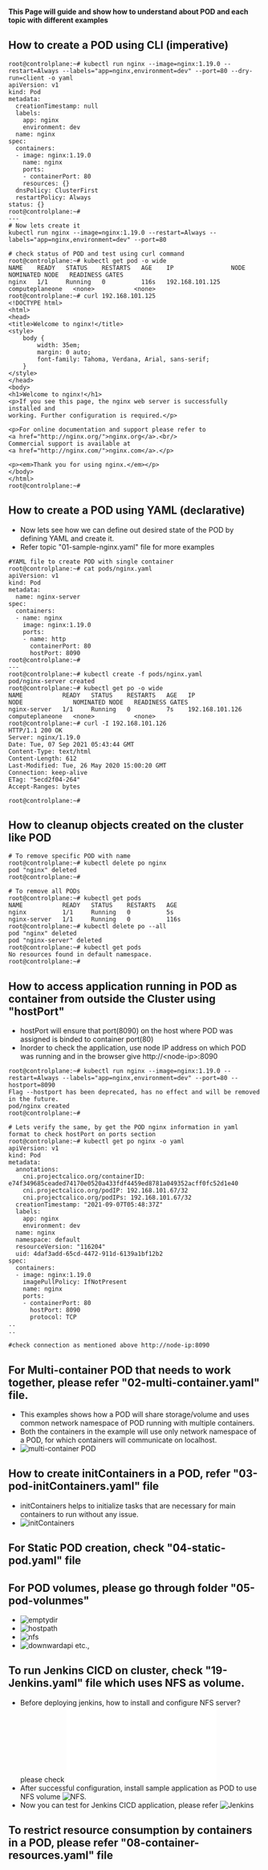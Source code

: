 **This Page will guide and show how to understand about POD and each topic with different examples**

## How to create a POD using CLI (imperative)
```
root@controlplane:~# kubectl run nginx --image=nginx:1.19.0 --restart=Always --labels="app=nginx,environment=dev" --port=80 --dry-run=client -o yaml
apiVersion: v1
kind: Pod
metadata:
  creationTimestamp: null
  labels:
    app: nginx
    environment: dev
  name: nginx
spec:
  containers:
  - image: nginx:1.19.0
    name: nginx
    ports:
    - containerPort: 80
    resources: {}
  dnsPolicy: ClusterFirst
  restartPolicy: Always
status: {}
root@controlplane:~#
---
# Now lets create it
kubectl run nginx --image=nginx:1.19.0 --restart=Always --labels="app=nginx,environment=dev" --port=80

# check status of POD and test using curl command
root@controlplane:~# kubectl get pod -o wide
NAME    READY   STATUS    RESTARTS   AGE    IP                NODE              NOMINATED NODE   READINESS GATES
nginx   1/1     Running   0          116s   192.168.101.125   computeplaneone   <none>           <none>
root@controlplane:~# curl 192.168.101.125
<!DOCTYPE html>
<html>
<head>
<title>Welcome to nginx!</title>
<style>
    body {
        width: 35em;
        margin: 0 auto;
        font-family: Tahoma, Verdana, Arial, sans-serif;
    }
</style>
</head>
<body>
<h1>Welcome to nginx!</h1>
<p>If you see this page, the nginx web server is successfully installed and
working. Further configuration is required.</p>

<p>For online documentation and support please refer to
<a href="http://nginx.org/">nginx.org</a>.<br/>
Commercial support is available at
<a href="http://nginx.com/">nginx.com</a>.</p>

<p><em>Thank you for using nginx.</em></p>
</body>
</html>
root@controlplane:~# 
```

## How to create a POD using YAML (declarative)
- Now lets see how we can define out desired state of the POD by defining YAML and create it.
- Refer topic "01-sample-nginx.yaml" file for more examples
```
#YAML file to create POD with single container
root@controlplane:~# cat pods/nginx.yaml 
apiVersion: v1
kind: Pod
metadata:
  name: nginx-server
spec:
  containers:
  - name: nginx
    image: nginx:1.19.0
    ports:
    - name: http
      containerPort: 80
      hostPort: 8090
root@controlplane:~# 
---
root@controlplane:~# kubectl create -f pods/nginx.yaml 
pod/nginx-server created
root@controlplane:~# kubectl get po -o wide
NAME           READY   STATUS    RESTARTS   AGE   IP                NODE              NOMINATED NODE   READINESS GATES
nginx-server   1/1     Running   0          7s    192.168.101.126   computeplaneone   <none>           <none>
root@controlplane:~# curl -I 192.168.101.126
HTTP/1.1 200 OK
Server: nginx/1.19.0
Date: Tue, 07 Sep 2021 05:43:44 GMT
Content-Type: text/html
Content-Length: 612
Last-Modified: Tue, 26 May 2020 15:00:20 GMT
Connection: keep-alive
ETag: "5ecd2f04-264"
Accept-Ranges: bytes

root@controlplane:~#
```

## How to cleanup objects created on the cluster like POD
```
# To remove specific POD with name
root@controlplane:~# kubectl delete po nginx
pod "nginx" deleted
root@controlplane:~#

# To remove all PODs
root@controlplane:~# kubectl get pods
NAME           READY   STATUS    RESTARTS   AGE
nginx          1/1     Running   0          5s
nginx-server   1/1     Running   0          116s
root@controlplane:~# kubectl delete po --all
pod "nginx" deleted
pod "nginx-server" deleted
root@controlplane:~# kubectl get pods
No resources found in default namespace.
root@controlplane:~#
```

## How to access application running in POD as container from outside the Cluster using "hostPort"
- hostPort will ensure that port(8090) on the host where POD was assigned is binded to container port(80)
- Inorder to check the application, use node IP address on which POD was running and in the browser give http://\<node-ip\>:8090
```
root@controlplane:~# kubectl run nginx --image=nginx:1.19.0 --restart=Always --labels="app=nginx,environment=dev" --port=80 --hostport=8090
Flag --hostport has been deprecated, has no effect and will be removed in the future.
pod/nginx created
root@controlplane:~#

# Lets verify the same, by get the POD nginx information in yaml format to check hostPort on ports section
root@controlplane:~# kubectl get po nginx -o yaml
apiVersion: v1
kind: Pod
metadata:
  annotations:
    cni.projectcalico.org/containerID: e74f349685ceaded74170e0520a433fdf4459ed8781a049352acff0fc52d1e40
    cni.projectcalico.org/podIP: 192.168.101.67/32
    cni.projectcalico.org/podIPs: 192.168.101.67/32
  creationTimestamp: "2021-09-07T05:48:37Z"
  labels:
    app: nginx
    environment: dev
  name: nginx
  namespace: default
  resourceVersion: "116204"
  uid: 4daf3add-65cd-4472-911d-6139a1bf12b2
spec:
  containers:
  - image: nginx:1.19.0
    imagePullPolicy: IfNotPresent
    name: nginx
    ports:
    - containerPort: 80
      hostPort: 8090
      protocol: TCP
..
..

#check connection as mentioned above http://node-ip:8090
```

## For Multi-container POD that needs to work together, please refer "02-multi-container.yaml" file.
- This examples shows how a POD will share storage/volume and uses common network namespace of POD running with multiple containers.
- Both the containers in the example will use only network namespace of a POD, for which containers will communicate on localhost.
- ![multi-container POD](./02-multi-container.yaml)

## How to create initContainers in a POD, refer "03-pod-initContainers.yaml" file
- initContainers helps to initialize tasks that are necessary for main containers to run without any issue.
- ![initContainers](./03-pod-initContainers.yaml)

## For Static POD creation, check "04-static-pod.yaml" file

## For POD volumes, please go through folder "05-pod-volunmes"
- ![emptydir](./05-pod-volumes/01-emptyDir.yaml)
- ![hostpath](./05-pod-volumes/02-hostPath.yaml)
- ![nfs](./05-pod-volumes/03-nfs.yaml)
- ![downwardapi](./05-pod-volumes/04-downwardapi.yaml) etc.,

## To run Jenkins CICD on cluster, check "19-Jenkins.yaml" file which uses NFS as volume.
- Before deploying jenkins, how to install and configure NFS server? please check ![18-NFS-server-configuration.md](./05-pod-volumes/nfs-server-setup.md)
- After successful configuration, install sample application as POD to use NFS volume ![NFS](./05-pod-volumes/03-nfs.yaml).
- Now you can test for Jenkins CICD application, please refer ![Jenkins](./19-jenkins-CICD.yaml)

## To restrict resource consumption by containers in a POD, please refer "08-container-resources.yaml" file